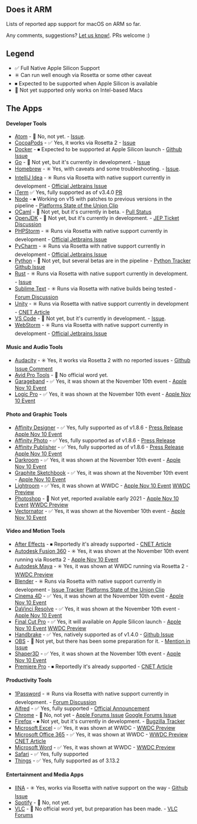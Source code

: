 Does it ARM
----

Lists of reported app support for macOS on ARM so far. 

Any comments, suggestions? [Let us know!](https://github.com/ThatGuySam/doesitarm/issues). PRs welcome :) 

## Legend
* ✅ Full Native Apple Silicon Support
* ✳️ Can run well enough via Rosetta or some other caveat
* ⏹ Expected to be supported when Apple Silicon is available
* 🚫 Not yet supported only works on Intel-based Macs


## The Apps

#### Developer Tools

* [Atom](https://atom.io/) - 🚫 No, not yet. - [Issue](https://github.com/atom/atom/issues/21078). 
* [CocoaPods](https://cocoapods.org/) - ✅ Yes, it works via Rosetta 2 - [Issue](https://github.com/CocoaPods/CocoaPods/issues/9907)
* [Docker](https://www.docker.com/products#/mac) - ⏹ Expected to be supported at Apple Silicon launch - [Github Issue](https://github.com/docker/for-mac/issues/4733#issuecomment-653444409)
* [Go](https://golang.org/) - 🚫 Not yet, but it's currently in development. - [Issue](https://github.com/golang/go/issues/38485)
* [Homebrew](https://brew.sh/) - ✳️ Yes, with caveats and some troubleshooting. - [Issue](https://github.com/Homebrew/brew/issues/7857). 
* [IntelliJ Idea](https://www.jetbrains.com/idea/download/#section=mac) - ✳️ Runs via Rosetta with native support currently in development - [Official Jetbrains Issue](https://youtrack.jetbrains.com/issue/JBR-2526)
* [iTerm](https://iterm2.com/downloads.html) ✅ Yes, fully supported as of v3.4.0 [PR](https://github.com/gnachman/iTerm2/pull/421)
* [Node](https://nodejs.org/en/) - ⏹ Working on v15 with patches to previous versions in the pipeline - [Platforms State of the Union Clip](https://twitter.com/blendertoday/status/1275417203303727104?lang=en)
* [OCaml](https://ocaml.org/) - 🚫 Not yet, but it's currently in beta. - [Pull Status](https://github.com/ocaml/ocaml/pull/9699)
* [OpenJDK](https://openjdk.java.net/install/) - 🚫 Not yet, but it's currently in development. - [JEP Ticket](https://openjdk.java.net/jeps/391) [Discussion](https://bugs.openjdk.java.net/browse/JDK-8251280)
* [PHPStorm](https://www.jetbrains.com/phpstorm/download/#section=mac) - ✳️ Runs via Rosetta with native support currently in development - [Official Jetbrains Issue](https://youtrack.jetbrains.com/issue/JBR-2526) 
* [PyCharm](https://www.jetbrains.com/pycharm/download/#section=mac) - ✳️ Runs via Rosetta with native support currently in development - [Official Jetbrains Issue](https://youtrack.jetbrains.com/issue/JBR-2526) 
* [Python](https://www.python.org/) - 🚫 Not yet, but several betas are in the pipeline - [Python Tracker](https://bugs.python.org/issue41100) [Github Issue](https://github.com/python/cpython/pull/22855)
* [Rust](https://www.rust-lang.org/) - ✳️ Runs via Rosetta with native support currently in development. - [Issue](https://github.com/rust-lang/rust/issues/73908#issue-648613557)
* [Sublime Text](https://www.sublimetext.com/) - ✳️ Runs via Rosetta with native builds being tested - [Forum Discussion](https://forum.sublimetext.com/t/arm-build/5882/97)
* [Unity](https://store.unity.com/download) - ✳️ Runs via Rosetta with native support currently in development - [CNET Article](https://www.cnet.com/news/microsoft-365-and-adobe-creative-cloud-will-support-mac-arm-natively/#:~:text=At%20its%20annual%20Worldwide%20Developers,which%20it%20calls%20Apple%20silicon.&text=Adobe's%20Creative%20Cloud%20software%20includes,InDesign%2C%20Premiere%20Pro%20and%20Illustrator)
* [VS Code](https://code.visualstudio.com/) - 🚫 Not yet, but it's currently in development. - [Issue](https://github.com/microsoft/vscode/issues/106770). 
* [WebStorm](https://www.jetbrains.com/webstorm/download/#section=mac) - ✳️ Runs via Rosetta with native support currently in development - [Official Jetbrains Issue](https://youtrack.jetbrains.com/issue/JBR-2526)




#### Music and Audio Tools

* [Audacity](https://www.audacityteam.org/download/) - ✳️ Yes, it works via Rosetta 2 with no reported issues - [Github Issue Comment](https://github.com/audacity/audacity/issues/684#issuecomment-710726323)
* [Avid Pro Tools](https://www.avid.com/pro-tools) - 🚫 No official word yet.
* [Garageband](https://www.apple.com/mac/garageband/) - ✅ Yes, it was shown at the November 10th event - [Apple Nov 10 Event](https://youtu.be/5AwdkGKmZ0I?t=1033)
* [Logic Pro](https://www.apple.com/logic-pro/) - ✅ Yes, it was shown at the November 10th event - [Apple Nov 10 Event](https://youtu.be/5AwdkGKmZ0I?t=1037)



#### Photo and Graphic Tools

* [Affinity Designer](https://affinity.serif.com/en-us/designer/) - ✅ Yes, fully supported as of v1.8.6 - [Press Release](https://affinity.serif.com/en-us/press/newsroom/affinity-apps-accelerate-with-macos-big-sur-and-native-m1-support/) [Apple Nov 10 Event](https://youtu.be/5AwdkGKmZ0I?t=1219)
* [Affinity Photo](https://affinity.serif.com/en-us/publisher/) - ✅ Yes, fully supported as of v1.8.6 - [Press Release](https://affinity.serif.com/en-us/press/newsroom/affinity-apps-accelerate-with-macos-big-sur-and-native-m1-support/)
* [Affinity Publisher](https://affinity.serif.com/en-us/publisher/) - ✅ Yes, fully supported as of v1.8.6 - [Press Release](https://affinity.serif.com/en-us/press/newsroom/affinity-apps-accelerate-with-macos-big-sur-and-native-m1-support/) [Apple Nov 10 Event](https://youtu.be/5AwdkGKmZ0I?t=1286)
* [Darkroom](https://darkroom.co/) - ✅ Yes, it was shown at the November 10th event - [Apple Nov 10 Event](https://youtu.be/5AwdkGKmZ0I?t=1307)
* [Graphite Sketchbook](https://www.digitalmasterpieces.com/graphite/) - ✅ Yes, it was shown at the November 10th event - [Apple Nov 10 Event](https://youtu.be/5AwdkGKmZ0I?t=1303)
* [Lightroom](https://www.adobe.com/products/photoshop-lightroom.html) - ✅ Yes, it was shown at WWDC - [Apple Nov 10 Event](https://youtu.be/5AwdkGKmZ0I?t=1092) [WWDC Preview](https://youtu.be/GEZhD3J89ZE?t=5783)
* [Photoshop](https://www.adobe.com/products/photoshop.html) - 🚫 Not yet, reported available early 2021 - [Apple Nov 10 Event](https://youtu.be/5AwdkGKmZ0I?t=1092) [WWDC Preview](https://youtu.be/GEZhD3J89ZE?t=5813)
* [Vectornator](https://www.vectornator.io/) - ✅ Yes, it was shown at the November 10th event - [Apple Nov 10 Event](https://youtu.be/5AwdkGKmZ0I?t=1300)




#### Video and Motion Tools

* [After Effects](https://www.adobe.com/products/aftereffects.html) - ⏹ Reportedly it's already supported - [CNET Article](https://www.cnet.com/news/microsoft-365-and-adobe-creative-cloud-will-support-mac-arm-natively/#:~:text=At%20its%20annual%20Worldwide%20Developers,which%20it%20calls%20Apple%20silicon.&text=Adobe's%20Creative%20Cloud%20software%20includes,InDesign%2C%20Premiere%20Pro%20and%20Illustrator)
* [Autodesk Fusion 360](https://www.autodesk.com/products/fusion-360/overview) - ✳️ Yes, it was shown at the November 10th event running via Rosetta 2 - [Apple Nov 10 Event](https://youtu.be/5AwdkGKmZ0I?t=1114)
* [Autodesk Maya](https://www.autodesk.com/products/maya/overview) - ✳️ Yes, it was shown at WWDC running via Rosetta 2 - [WWDC Preview](https://youtu.be/GEZhD3J89ZE?t=6036)
* [Blender](https://www.blender.org/download/) - ✳️ Runs via Rosetta with native support currently in development - [Issue Tracker](https://developer.blender.org/T78710) [Platforms State of the Union Clip](https://twitter.com/blendertoday/status/1275417203303727104?lang=en)
* [Cinema 4D](https://www.maxon.net/en-us/products/cinema-4d/overview/) - ✅ Yes, it was shown at the November 10th event - [Apple Nov 10 Event](https://youtu.be/5AwdkGKmZ0I?t=924)
* [DaVinci Resolve](https://www.blackmagicdesign.com/products/davinciresolve) - ✅ Yes, it was shown at the November 10th event - [Apple Nov 10 Event](https://youtu.be/5AwdkGKmZ0I?t=950)
* [Final Cut Pro](https://www.apple.com/final-cut-pro/) - ✅ Yes, it will available on Apple Silicon launch - [Apple Nov 10 Event](https://youtu.be/5AwdkGKmZ0I?t=1173) [WWDC Preview](https://youtu.be/GEZhD3J89ZE?t=5844)
* [Handbrake](https://handbrake.fr/) - ✅ Yes, natively supported as of v1.4.0  - [Github Issue](https://github.com/HandBrake/HandBrake/issues/2951)
* [OBS](https://obsproject.com/) - 🚫 Not yet, but there has been some preparation for it. - [Mention in Issue](https://github.com/obsproject/obs-studio/pull/3444#issuecomment-690216403)
* [Shaper3D](https://www.shapr3d.com/) - ✅ Yes, it was shown at the November 10th event - [Apple Nov 10 Event](https://youtu.be/5AwdkGKmZ0I?t=2211)
* [Premiere Pro](https://www.adobe.com/products/premiere.html) - ⏹ Reportedly it's already supported - [CNET Article](https://www.cnet.com/news/microsoft-365-and-adobe-creative-cloud-will-support-mac-arm-natively/#:~:text=At%20its%20annual%20Worldwide%20Developers,which%20it%20calls%20Apple%20silicon.&text=Adobe's%20Creative%20Cloud%20software%20includes,InDesign%2C%20Premiere%20Pro%20and%20Illustrator)



#### Productivity Tools

* [1Password](https://1password.com/) - ✳️ Runs via Rosetta with native support currently in development. - [Forum Discussion](https://1password.community/discussion/114181/will-1password-run-on-apple-silicon-based-mac)
* [Alfred](https://www.alfredapp.com/universal/) - ✅ Yes, fully supported  - [Official Announcement](https://www.alfredapp.com/blog/announcements/alfred-ready-for-apple-m1-chip/)
* [Chrome](https://www.google.com/chrome/) - 🚫 No, not yet - [Apple Forums Issue](https://developer.apple.com/forums/thread/657657) [Google Forums Issue](https://support.google.com/chrome/thread/64355557?hl=en)
* [Firefox](https://www.mozilla.org/en-US/firefox/new/) - ⏹ Not yet, but it's currently in development. - [Bugzilla Tracker](https://bugzilla.mozilla.org/show_bug.cgi?id=1648496)
* [Microsoft Excel](https://www.microsoft.com/en-us/microsoft-365/office-365) - ✅ Yes, it was shown at WWDC - [WWDC Preview](https://youtu.be/GEZhD3J89ZE?t=5758)
* [Microsoft Office 365](https://www.microsoft.com/en-us/microsoft-365/office-365) - ✅ Yes, it was shown at WWDC - [WWDC Preview](https://youtu.be/GEZhD3J89ZE?t=5681) [CNET Article](https://www.cnet.com/news/microsoft-365-and-adobe-creative-cloud-will-support-mac-arm-natively/#:~:text=At%20its%20annual%20Worldwide%20Developers,which%20it%20calls%20Apple%20silicon.&text=Adobe's%20Creative%20Cloud%20software%20includes,InDesign%2C%20Premiere%20Pro%20and%20Illustrator) 
* [Microsoft Word](https://www.microsoft.com/en-us/microsoft-365/office-365) - ✅ Yes, it was shown at WWDC - [WWDC Preview](https://youtu.be/GEZhD3J89ZE?t=5749)
* [Safari](https://www.apple.com/safari/) - ✅ Yes, fully supported
* [Things](https://culturedcode.com/things/mac/appstore/) - ✅ Yes, fully supported as of 3.13.2



#### Entertainment and Media Apps

* [IINA](https://iina.io/download/) - ✳️ Yes, works via Rosetta with native support on the way - [Github Issue](https://github.com/iina/iina/issues/3067#issuecomment-671804703)
* [Spotify](https://www.spotify.com/us/download/mac/) - 🚫 No, not yet.
* [VLC](https://www.videolan.org/index.html) - 🚫 No official word yet, but preparation has been made. - [VLC Forums](https://forum.videolan.org/viewtopic.php?f=32&t=154539&p=507398&hilit=apple+silicon#p507398)



